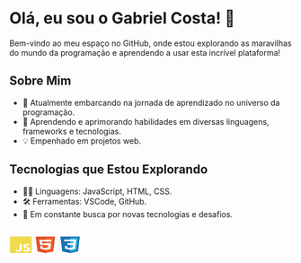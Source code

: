 # Olá, eu sou o Gabriel Costa! 👋

Bem-vindo ao meu espaço no GitHub, onde estou explorando as maravilhas do mundo da programação e aprendendo a usar esta incrível plataforma!

## Sobre Mim

- 🚀 Atualmente embarcando na jornada de aprendizado no universo da programação.
- 🌱 Aprendendo e aprimorando habilidades em diversas linguagens, frameworks e tecnologias.
- 💡 Empenhado em projetos web.

## Tecnologias que Estou Explorando

- 👨‍💻 Linguagens: JavaScript, HTML, CSS.
- 🛠️ Ferramentas: VSCode, GitHub.
- 🚧 Em constante busca por novas tecnologias e desafios.
  
<div style="display: inline_block"><br>
  <img align="center" alt="gab-Js" height="30" width="40" src="https://raw.githubusercontent.com/devicons/devicon/master/icons/javascript/javascript-plain.svg">
  <img align="center" alt="gab-HTML" height="30" width="40" src="https://raw.githubusercontent.com/devicons/devicon/master/icons/html5/html5-original.svg">
  <img align="center" alt="gab-CSS" height="30" width="40" src="https://raw.githubusercontent.com/devicons/devicon/master/icons/css3/css3-original.svg">

</div>


